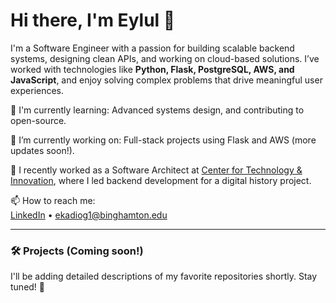 # Hi there, I'm Eylul 👋

I'm a Software Engineer with a passion for building scalable backend systems, designing clean APIs, and working on cloud-based solutions. I’ve worked with technologies like **Python, Flask, PostgreSQL, AWS, and JavaScript**, and enjoy solving complex problems that drive meaningful user experiences.

🌱 I'm currently learning: Advanced systems design, and contributing to open-source.

🔭 I’m currently working on: Full-stack projects using Flask and AWS (more updates soon!).

💼 I recently worked as a Software Architect at [Center for Technology & Innovation](https://ctandi.org/), where I led backend development for a digital history project.

📫 How to reach me:  
[LinkedIn](https://www.linkedin.com/in/eylulkadioglu/) • ekadiog1@binghamton.edu

---

### 🛠️ Projects (Coming soon!)
I'll be adding detailed descriptions of my favorite repositories shortly. Stay tuned! 🚧
